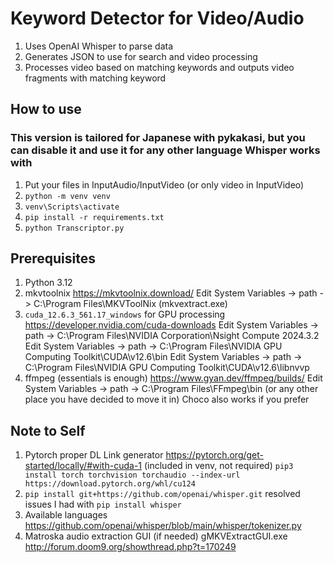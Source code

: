 # Keyword Detector for Video/Audio
1. Uses OpenAI Whisper to parse data
2. Generates JSON to use for search and video processing
3. Processes video based on matching keywords and outputs video fragments with matching keyword

## How to use
### This version is tailored for Japanese with pykakasi, but you can disable it and use it for any other language Whisper works with
1. Put your files in InputAudio/InputVideo (or only video in InputVideo)
2. `python -m venv venv`
3. `venv\Scripts\activate`
4. `pip install -r requirements.txt`
3. `python Transcriptor.py`

## Prerequisites
1. Python 3.12
2. mkvtoolnix
https://mkvtoolnix.download/
Edit System Variables -> path -> C:\Program Files\MKVToolNix (mkvextract.exe)
3. `cuda_12.6.3_561.17_windows` for GPU processing
https://developer.nvidia.com/cuda-downloads
Edit System Variables -> path -> C:\Program Files\NVIDIA Corporation\Nsight Compute 2024.3.2\
Edit System Variables -> path -> C:\Program Files\NVIDIA GPU Computing Toolkit\CUDA\v12.6\bin
Edit System Variables -> path -> C:\Program Files\NVIDIA GPU Computing Toolkit\CUDA\v12.6\libnvvp
4. ffmpeg (essentials is enough)
https://www.gyan.dev/ffmpeg/builds/
Edit System Variables -> path -> C:\Program Files\FFmpeg\bin (or any other place you have decided to move it in)
Choco also works if you prefer

## Note to Self
1. Pytorch proper DL Link generator https://pytorch.org/get-started/locally/#with-cuda-1 (included in venv, not required)
`pip3 install torch torchvision torchaudio --index-url https://download.pytorch.org/whl/cu124`
2. `pip install git+https://github.com/openai/whisper.git` resolved issues I had with `pip install whisper`
3. Available languages https://github.com/openai/whisper/blob/main/whisper/tokenizer.py
4. Matroska audio extraction GUI (if needed) gMKVExtractGUI.exe 
http://forum.doom9.org/showthread.php?t=170249